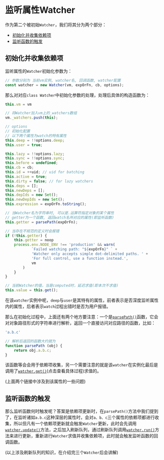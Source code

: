 # 监听属性Watcher

作为第二个被初始`Watcher`，我们将其分为两个部分：

- [初始化并收集依赖项](#%e5%88%9d%e5%a7%8b%e5%8c%96%e5%b9%b6%e6%94%b6%e9%9b%86%e4%be%9d%e8%b5%96%e9%a1%b9)
- [监听函数的触发](#%e7%9b%91%e5%90%ac%e5%87%bd%e6%95%b0%e7%9a%84%e8%a7%a6%e5%8f%91)

## 初始化并收集依赖项

监听属性的`Watcher`初始化参数为：

```js
// 参数分别为 当前vm实例, watcher名, 回调函数, watcher配置
const watcher = new Watcher(vm, expOrFn, cb, options);
```

那么对对应`class Watcher`中初始化参数的处理，处理后具体的构造函数为：

```js
this.vm = vm

// 将Watcher加入vm上的_watchers数组
vm._watchers.push(this);

// options
// 初始化配置
// 以下两个属性为watch的特有属性
this.deep = !!options.deep;
this.user = true;

this.lazy = !!options.lazy;
this.sync = !!options.sync;
this.before = undefined;
this.cb = cb;
this.id = ++uid; // uid for batching
this.active = true;
this.dirty = false; // for lazy watchers
this.deps = [];
this.newDeps = [];
this.depIds = new Set();
this.newDepIds = new Set();
this.expression = expOrFn.toString();

// 当Watcher名为字符串时, 可以是.运算符指定对象的某个属性
// getter为一个函数, 返回watch名所对应的属性(即监听函数)
this.getter = parsePath(expOrFn);

// 当存在不规范的定义时会报错
if (!this.getter) {
    this.getter = noop
    process.env.NODE_ENV !== 'production' && warn(
            `Failed watching path: "${expOrFn}" ` +
            'Watcher only accepts simple dot-delimited paths. ' +
            'For full control, use a function instead.',
            vm
        )
    }
}

// 当前Watcher的值，当是computed时，延迟求值(即本次不求值)
this.value = this.get();
```

在该`watcher`实例中呢，`deep`与`user`是其特有的属性，前者表示是否深度监听属性内的属性，后者表示`watch`过程出错时是否为用户报错。

那么在初始化过程中，上面还有两个地方要注意：一个是[`parsePath()`](../工具方法/README.md#parsepathpath%e8%bf%94%e5%9b%9e%e5%af%b9%e8%b1%a1%e6%8c%87%e5%ae%9a-path-%e7%9a%84%e5%b1%9e%e6%80%a7)函数，它会对对象路径形式的字符串进行解析，返回一个直接访问对应路径的函数，比如：

```js
'a.b.c'

// 解析后返回的函数大约就为
function parsePath (obj) {
    return obj.a.b.c;
}
```

该函数等会会用于依赖项收集，另一个需要注意的就是该`watcher`在实例化最后是调用了[`watcher.get()`](../README.md#watcherprototypeget%e8%ae%a1%e7%ae%97watcher%e7%9a%84%e5%80%bc%e6%94%b6%e9%9b%86%e4%be%9d%e8%b5%96%e9%a1%b9)(点击查看具体过程)求值的。

(上面两个链接中涉及到该属性的一些问题)

## 监听函数的触发

那么监听函数何时触发呢？答案是依赖项更新时，在`parsePath()`方法中我们提到了，在监听诸如`a.b.c`这种深层的属性时，会对`a、b、c`三个属性的依赖项都进行收集，所以但凡有一个依赖项更新就会触发`Watcher`更新，此时会先调用[`watcher.update()`](../README.md#watcherptototypeupdate%e6%9b%b4%e6%96%b0-watcher)方法，之后加入刷新队列，通过刷新队列调用[`watcher.run()`](../README.md#watcherprototyperun%e9%87%8d%e6%96%b0%e6%94%b6%e9%9b%86%e4%be%9d%e8%b5%96%e9%a1%b9%e5%b9%b6%e8%a7%a6%e5%8f%91%e5%9b%9e%e8%b0%83)方法来进行更新，重新进行`Watcher`求值并收集依赖项，此时就会触发监听函数的回调函数。

(以上涉及刷新队列的知识，在介绍完三个`Watcher`后会讲解)
